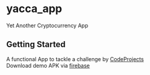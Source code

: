 # yacca_app

Yet Another Cryptocurrency App

## Getting Started

A functional App to tackle a challenge by [CodeProjects](https://www.codementor.io/projects/cryptocurrency-price-listing-mobile-app-atx32meo88)  
Download demo APK via [firebase](https://appdistribution.firebase.dev/i/05315ef5571477a7)  